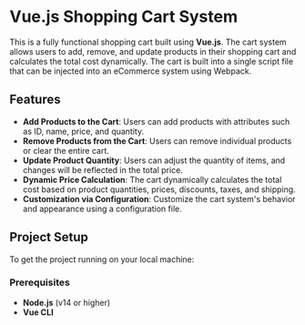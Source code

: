 # Vue.js Shopping Cart System



This is a fully functional shopping cart built using **Vue.js**. The cart system allows users to add, remove, and update products in their shopping cart and calculates the total cost dynamically. The cart is built into a single script file that can be injected into an eCommerce system using Webpack.

## Features

- **Add Products to the Cart**: Users can add products with attributes such as ID, name, price, and quantity.
- **Remove Products from the Cart**: Users can remove individual products or clear the entire cart.
- **Update Product Quantity**: Users can adjust the quantity of items, and changes will be reflected in the total price.
- **Dynamic Price Calculation**: The cart dynamically calculates the total cost based on product quantities, prices, discounts, taxes, and shipping.
- **Customization via Configuration**: Customize the cart system's behavior and appearance using a configuration file.

## Project Setup

To get the project running on your local machine:

### Prerequisites

- **Node.js** (v14 or higher)
- **Vue CLI**


